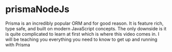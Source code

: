 # prismaNodeJs
Prisma is an incredibly popular ORM and for good reason. It is feature rich, type safe, and built on modern JavaScript concepts. The only downside is it is quite complicated to learn at first which is where this video comes in. I will be teaching you everything you need to know to get up and running with Prisma
